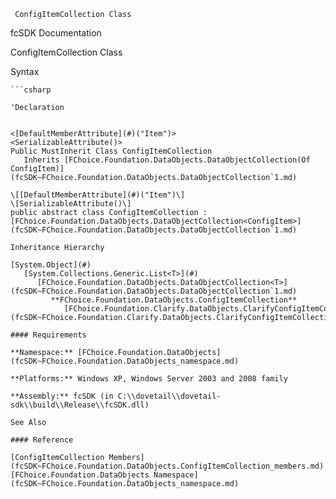 ﻿     ConfigItemCollection Class                                                   

fcSDK Documentation

ConfigItemCollection Class

Syntax

```vbnet
```csharp

'Declaration
 

<[DefaultMemberAttribute](#)("Item")>
<SerializableAttribute()>
Public MustInherit Class ConfigItemCollection 
   Inherits [FChoice.Foundation.DataObjects.DataObjectCollection(Of ConfigItem)](fcSDK~FChoice.Foundation.DataObjects.DataObjectCollection`1.md)

\[[DefaultMemberAttribute](#)("Item")\]
\[SerializableAttribute()\]
public abstract class ConfigItemCollection : [FChoice.Foundation.DataObjects.DataObjectCollection<ConfigItem>](fcSDK~FChoice.Foundation.DataObjects.DataObjectCollection`1.md) 

Inheritance Hierarchy

[System.Object](#)  
   [System.Collections.Generic.List<T>](#)  
      [FChoice.Foundation.DataObjects.DataObjectCollection<T>](fcSDK~FChoice.Foundation.DataObjects.DataObjectCollection`1.md)  
         **FChoice.Foundation.DataObjects.ConfigItemCollection**  
            [FChoice.Foundation.Clarify.DataObjects.ClarifyConfigItemCollection](fcSDK~FChoice.Foundation.Clarify.DataObjects.ClarifyConfigItemCollection.md)  

#### Requirements

**Namespace:** [FChoice.Foundation.DataObjects](fcSDK~FChoice.Foundation.DataObjects_namespace.md)

**Platforms:** Windows XP, Windows Server 2003 and 2008 family

**Assembly:** fcSDK (in C:\\dovetail\\dovetail-sdk\\build\\Release\\fcSDK.dll)

See Also

#### Reference

[ConfigItemCollection Members](fcSDK~FChoice.Foundation.DataObjects.ConfigItemCollection_members.md)  
[FChoice.Foundation.DataObjects Namespace](fcSDK~FChoice.Foundation.DataObjects_namespace.md)